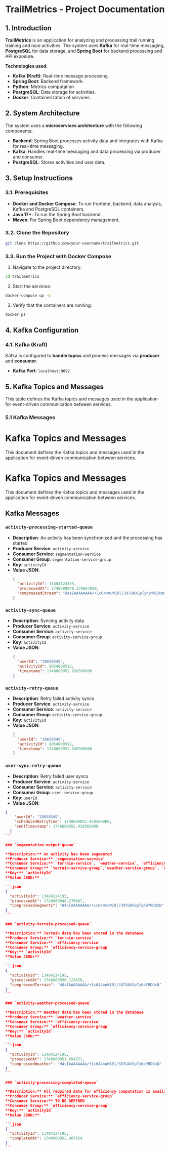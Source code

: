 # TrailMetrics - Project Documentation

## 1. Introduction

**TrailMetrics** is an application for analyzing and processing trail running training and race activities. The system uses **Kafka** for real-time messaging, **PostgreSQL** for data storage, and **Spring Boot** for backend processing and API exposure.

**Technologies used:**

- **Kafka (Kraft)**: Real-time message processing.
- **Spring Boot**: Backend framework.
- **Python**: Metrics computation
- **PostgreSQL**: Data storage for activities.
- **Docker**: Containerization of services.

## 2. System Architecture

The system uses a **microservices architecture** with the following components:

- **Backend**: Spring Boot processes activity data and integrates with Kafka for real-time messaging.
- **Kafka**: Handles real-time messaging and data processing via producer and consumer.
- **PostgreSQL**: Stores activities and user data.

## 3. Setup Instructions

### 3.1. Prerequisites

- **Docker and Docker Compose**: To run frontend, backend, data analysis, Kafka and PostgreSQL containers.
- **Java 17+**: To run the Spring Boot backend.
- **Maven**: For Spring Boot dependency management.

### 3.2. Clone the Repository

```bash
git clone https://github.com/your-username/trailmetrics.git
```

### 3.3. Run the Project with Docker Compose

1. Navigate to the project directory:

```bash
cd trailmetrics
```

2. Start the services:

```bash
docker-compose up -d
```

3. Verify that the containers are running:

```bash
docker ps
```

## 4. Kafka Configuration

### 4.1. Kafka (Kraft)

Kafka is configured to **handle topics** and process messages via **producer** and **consumer**.

- **Kafka Port**: `localhost:9092`

## 5. Kafka Topics and Messages

This table defines the Kafka topics and messages used in the application for event-driven communication between services.

### 5.1 Kafka Messages

# Kafka Topics and Messages

This document defines the Kafka topics and messages used in the application for event-driven communication between services.

# Kafka Topics and Messages

This document defines the Kafka topics and messages used in the application for event-driven communication between services.

## Kafka Messages

### `activity-processing-started-queue`

- **Description**: An activity has been synchronized and the processing has started
- **Producer Service**: `activity-service`
- **Consumer Service**: `segmentation-service`
- **Consumer Group**: `segmentation-service-group`
- **Key**: `activityId`
- **Value JSON**:
  ```json
  {
    "activityId": 13484124195,
    "processedAt": 1740680048.270867000,
    "compressedStream": "H4sIAAAAAAAA/+1c644muW19l/397UAXSpTyKoYRDOxN"
  }
  ```

### `activity-sync-queue`

- **Description**: Syncing activity data
- **Producer Service**: `activity-service`
- **Consumer Service**: `activity-service`
- **Consumer Group**: `activity-service-group`
- **Key**: `activityId`
- **Value JSON**:
  ```json
  {
    "userId": "28658549",
    "activityId": 8054008512,
    "timestamp": 1740680052.920566000
  }
  ```

### `activity-retry-queue`

- **Description**: Retry failed activity syncs
- **Producer Service**: `activity-service`
- **Consumer Service**: `activity-service`
- **Consumer Group**: `activity-service-group`
- **Key**: `activityId`
- **Value JSON**:
  ```json
  {
    "userId": "28658549",
    "activityId": 8054008512,
    "timestamp": 1740680052.920566000
  }
  ```

### `user-sync-retry-queue`

- **Description**: Retry failed user syncs
- **Producer Service**: `activity-service`
- **Consumer Service**: `activity-service`
- **Consumer Group**: `user-service-group`
- **Key**: `userId`
- **Value JSON**: 
````json
{
    "userId": "28658549",
    "scheduledRetryTime": 1740680052.920566000,
    "sentTimestamp": 1740680052.920566000
  }
```

### `segmentation-output-queue`

**Description:** An activity has been segmented  
**Producer Service:** `segmentation-service`  
**Consumer Service:** `terrain-service`, `weather-service`, `efficiency-service`  
**Consumer Group:** `terrain-service-group`,`weather-service-group`, `efficiency-service-group`  
**Key:** `activityId`  
**Value JSON:**

```json
{
  "activityId": 13484124195,
  "processedAt": 1740680048.270867,
  "compressedSegments": "H4sIAAAAAAAA/+1c644muW19l/397UAXSpTyKoYRDOxN"
}
```

### `activity-terrain-processed-queue`

**Description:** Terrain data has been stored in the database  
**Producer Service:** `terrain-service`  
**Consumer Service:** `efficiency-service`  
**Consumer Group:** `efficiency-service-group`  
**Key:** `activityId`  
**Value JSON:**

```json
{
  "activityId": 13484124195,
  "processedAt": 1740680050.123456,
  "compressedTerrain": "H4sIAAAAAAAA/+1c644muW19l/397UAXSpTyKoYRDOxN"
}
```

### `activity-weather-processed-queue`

**Description:** Weather data has been stored in the database  
**Producer Service:** `weather-service`  
**Consumer Service:** `efficiency-service`  
**Consumer Group:** `efficiency-service-group`  
**Key:** `activityId`  
**Value JSON:**

```json
{
  "activityId": 13484124195,
  "processedAt": 1740680051.654321,
  "compressedWeather": "H4sIAAAAAAAA/+1c644muW19l/397UAXSpTyKoYRDOxN"
}
```

### `activity-processing-completed-queue`

**Description:** All required data for efficiency computation is available  
**Producer Service:** `efficiency-service-group`
**Consumer Service:** TO BE DEFINED
**Consumer Group:** `efficiency-service-group`  
**Key:** `activityId`  
**Value JSON:**

```json
{
  "activityId": 13484124195,
  "completedAt": 1740680052.987654
}
```
